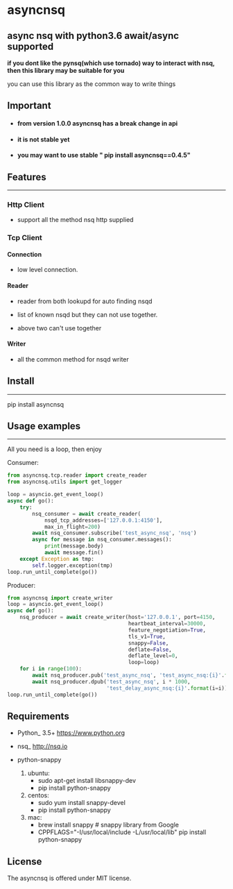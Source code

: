 # asyncnsq

## async nsq with python3.6 await/async supported

**if you dont like the pynsq(which use tornado) way to interact with nsq, then this library may be suitable for you**

you can use this library as the common way to write things

## Important

* #### from version 1.0.0 asyncnsq  has a break change in api

* #### it is not stable yet

* #### you may want to use stable " pip install asyncnsq==0.4.5"

## Features

--------------

### Http Client

* support all the method nsq http supplied

### Tcp Client

#### Connection

* low level connection.

#### Reader

* reader from both lookupd for auto finding nsqd

* list of known nsqd but they can not use together.

* above two can't use together

#### Writer

* all the common method for nsqd writer

## Install

--------------

pip install asyncnsq

## Usage examples

--------------

All you need is a loop, then enjoy

Consumer:

```python
from asyncnsq.tcp.reader import create_reader
from asyncnsq.utils import get_logger

loop = asyncio.get_event_loop()
async def go():
    try:
        nsq_consumer = await create_reader(
            nsqd_tcp_addresses=['127.0.0.1:4150'],
            max_in_flight=200)
        await nsq_consumer.subscribe('test_async_nsq', 'nsq')
        async for message in nsq_consumer.messages():
            print(message.body)
            await message.fin()
    except Exception as tmp:
        self.logger.exception(tmp)
loop.run_until_complete(go())
```

Producer:
```python
from asyncnsq import create_writer
loop = asyncio.get_event_loop()
async def go():
    nsq_producer = await create_writer(host='127.0.0.1', port=4150,
                                       heartbeat_interval=30000,
                                       feature_negotiation=True,
                                       tls_v1=True,
                                       snappy=False,
                                       deflate=False,
                                       deflate_level=0,
                                       loop=loop)
    for i in range(100):
        await nsq_producer.pub('test_async_nsq', 'test_async_nsq:{i}'.format(i=i))
        await nsq_producer.dpub('test_async_nsq', i * 1000,
                                'test_delay_async_nsq:{i}'.format(i=i))
loop.run_until_complete(go())
```

Requirements
------------

* Python_ 3.5+  https://www.python.org
* nsq_  http://nsq.io

* python-snappy
    1. ubuntu:
        - sudo apt-get install libsnappy-dev
        - pip install python-snappy
    2. centos:
        - sudo yum install snappy-devel
        - pip install python-snappy
    3. mac:
        - brew install snappy # snappy library from Google
        - CPPFLAGS="-I/usr/local/include -L/usr/local/lib" pip install python-snappy

License
-------

The asyncnsq is offered under MIT license.

